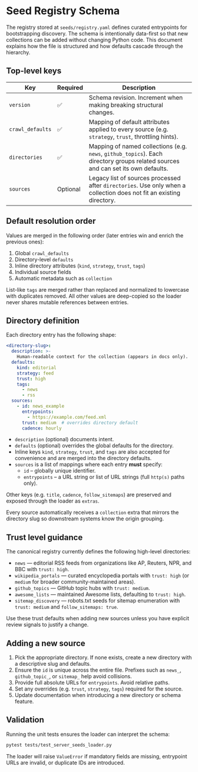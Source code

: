 # Seed Registry Schema

The registry stored at `seeds/registry.yaml` defines curated entrypoints for
bootstrapping discovery. The schema is intentionally data-first so that new
collections can be added without changing Python code. This document explains
how the file is structured and how defaults cascade through the hierarchy.

## Top-level keys

| Key | Required | Description |
| --- | --- | --- |
| `version` | ✅ | Schema revision. Increment when making breaking structural changes. |
| `crawl_defaults` | ✅ | Mapping of default attributes applied to every source (e.g. `strategy`, `trust`, throttling hints). |
| `directories` | ✅ | Mapping of named collections (e.g. `news`, `github_topics`). Each directory groups related sources and can set its own defaults. |
| `sources` | Optional | Legacy list of sources processed after `directories`. Use only when a collection does not fit an existing directory. |

## Default resolution order

Values are merged in the following order (later entries win and enrich the
previous ones):

1. Global `crawl_defaults`
2. Directory-level `defaults`
3. Inline directory attributes (`kind`, `strategy`, `trust`, `tags`)
4. Individual source fields
5. Automatic metadata such as `collection`

List-like `tags` are merged rather than replaced and normalized to lowercase
with duplicates removed. All other values are deep-copied so the loader never
shares mutable references between entries.

## Directory definition

Each directory entry has the following shape:

```yaml
<directory-slug>:
  description: >-
    Human-readable context for the collection (appears in docs only).
  defaults:
    kind: editorial
    strategy: feed
    trust: high
    tags:
      - news
      - rss
  sources:
    - id: news_example
      entrypoints:
        - https://example.com/feed.xml
      trust: medium  # overrides directory default
      cadence: hourly
```

* `description` (optional) documents intent.
* `defaults` (optional) overrides the global defaults for the directory.
* Inline keys `kind`, `strategy`, `trust`, and `tags` are also accepted for
  convenience and are merged into the directory defaults.
* `sources` is a list of mappings where each entry **must** specify:
  * `id` – globally unique identifier.
  * `entrypoints` – a URL string or list of URL strings (full `http(s)` paths only).

Other keys (e.g. `title`, `cadence`, `follow_sitemaps`) are preserved and exposed
through the loader as `extras`.

Every source automatically receives a `collection` extra that mirrors the
directory slug so downstream systems know the origin grouping.

## Trust level guidance

The canonical registry currently defines the following high-level directories:

* `news` — editorial RSS feeds from organizations like AP, Reuters, NPR, and BBC
  with `trust: high`.
* `wikipedia_portals` — curated encyclopedia portals with `trust: high` (or
  `medium` for broader community-maintained areas).
* `github_topics` — GitHub topic hubs with `trust: medium`.
* `awesome_lists` — maintained Awesome lists, defaulting to `trust: high`.
* `sitemap_discovery` — robots.txt seeds for sitemap enumeration with
  `trust: medium` and `follow_sitemaps: true`.

Use these trust defaults when adding new sources unless you have explicit review
signals to justify a change.

## Adding a new source

1. Pick the appropriate directory. If none exists, create a new directory with a
   descriptive slug and defaults.
2. Ensure the `id` is unique across the entire file. Prefixes such as
   `news_`, `github_topic_`, or `sitemap_` help avoid collisions.
3. Provide full absolute URLs for `entrypoints`. Avoid relative paths.
4. Set any overrides (e.g. `trust`, `strategy`, `tags`) required for the source.
5. Update documentation when introducing a new directory or schema feature.

## Validation

Running the unit tests ensures the loader can interpret the schema:

```bash
pytest tests/test_server_seeds_loader.py
```

The loader will raise `ValueError` if mandatory fields are missing, entrypoint
URLs are invalid, or duplicate IDs are introduced.
